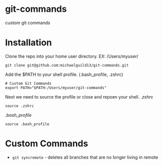 # git-commands
custom git commands

# Installation
Clone the repo into your home user directory.
EX: /Users/myuser/
```
git clone git@github.com:michaelguild13/git-commands.git
```

Add the $PATH to your shell profile. (.bash_profile, .zshrc)
```
# Custom Git Commands
export PATH="$PATH:/Users/myuser/git-commands"
```

Next we need to source the profile or close and repoen your shell.
*.zshrc*
```
source .zshrc
```
*.bash_profile*
```
source .bash_profile
```

# Custom Commands
- `git syncremote` - deletes all branches that are no longer living in remote
